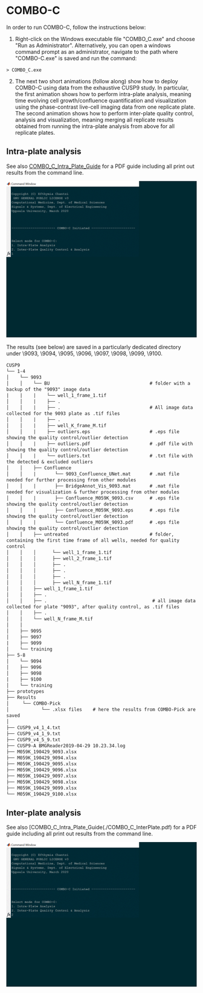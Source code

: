 # COMBO-C
In order to run COMBO-C, follow the instructions below:

1. Right-click on the Windows executable file "COMBO_C.exe" and choose "Run as Administrator".
Alternatively, you can open a windows command prompt as an administrator, navigate to the path where
"COMBO-C.exe" is saved and run the command: 

```
> COMBO_C.exe
```

2. The next two short animations (follow along) show how to deploy COMBO-C using data from the exhaustive CUSP9 
study. In particular, the first animation shows how to perform intra-plate analysis, meaning time evolving cell 
growth/confluence quantification and visualization using the phase-contrast live-cell imaging data from one
replicate plate. The second animation shows how to perform inter-plate quality control, analysis and visualization,
meaning merging all replicate results obtained from running the intra-plate analysis from above for all replicate
plates. 

## Intra-plate analysis
 See also [COMBO_C_Intra_Plate_Guide](./COMBO_C_IntraPlate.pdf) for a PDF guide including all print out results from the command line. 
 
 ![Demo_intra_plate](demo/COMBO_C_IntraPlate.gif)
 
 The results (see below) are saved in a particularly dedicated directory under \9093, \9094, \9095, \9096, \9097, \9098, \9099, \9100.
 
 
 ```
 CUSP9
└── 1-4
│    └── 9093
│    │    └── BU                                     # folder with a backup of the "9093" image data
|    |    |    └── well_1_frame_1.tif
│    │    |    ├── .
│    │    |    ├── .                                 # All image data collected for the 9093 plate as .tif files 
│    │    |    ├── .
│    │    |    ├── well_K_frame_M.tif
│    │    |    ├── outliers.eps                      # .eps file showing the quality control/outlier detection
│    │    |    ├── outliers.pdf                      # .pdf file with showing the quality control/outlier detection
│    │    |    └── outliers.txt                      # .txt file with the detected & excluded outliers
│    │    ├── Confluence
│    │    |       └── 9093_Confluence_UNet.mat       # .mat file needed for further processing from other modules
│    │    |       ├── BridgeAnnot_Vis_9093.mat       # .mat file needed for visualization & further processing from other modules
│    │    |       ├── Confluence_M059K_9093.csv      # .eps file showing the quality control/outlier detection
│    │    |       ├── Confluence_M059K_9093.eps      # .eps file showing the quality control/outlier detection
│    │    |       └── Confluence_M059K_9093.pdf      # .eps file showing the quality control/outlier detection
│    │    ├── untreated                              # folder, containing the first time frame of all wells, needed for quality control
│    │    │      └── well_1_frame_1.tif
│    │    │      ├── well_2_frame_1.tif
│    │    │      ├── .
│    │    │      ├── .                               
│    │    │      ├── .
│    │    │      ├── well_N_frame_1.tif
│    │    ├── well_1_frame_1.tif
│    │    ├── .
│    │    ├── .                                       # all image data collected for plate "9093", after quality control, as .tif files
│    │    ├── .
│    │    └── well_N_frame_M.tif
│    │          
│    ├── 9095
│    ├── 9097
|    ├── 9099
│    └── training
├── 5-8
│    └── 9094
│    ├── 9096
│    ├── 9098
|    ├── 9100 
│    └── training
├── prototypes
├── Results
│     └── COMBO-Pick
│            └── .xlsx files    # here the results from COMBO-Pick are saved
│
├── CUSP9_v4_1_4.txt
├── CUSP9_v4_1_9.txt
├── CUSP9_v4_5_9.txt
├── CUSP9-A BMGReader2019-04-29 10.23.34.log
├── M059K_190429_9093.xlsx
├── M059K_190429_9094.xlsx
├── M059K_190429_9095.xlsx
├── M059K_190429_9096.xlsx
├── M059K_190429_9097.xlsx
├── M059K_190429_9098.xlsx
├── M059K_190429_9099.xlsx
└── M059K_190429_9100.xlsx
```

 
 ## Inter-plate analysis
  See also [COMBO_C_Intra_Plate_Guide(./COMBO_C_InterPlate.pdf) for a PDF guide including all print out results from the command line.
 
 ![Demo_inter_plate](demo/COMBO_C_InterPlate.gif)
